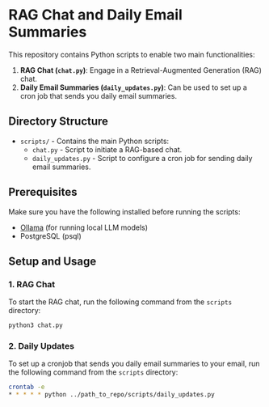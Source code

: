 # RAG Chat and Daily Email Summaries

This repository contains Python scripts to enable two main functionalities:
1. **RAG Chat (`chat.py`)**: Engage in a Retrieval-Augmented Generation (RAG) chat.
2. **Daily Email Summaries (`daily_updates.py`)**: Can be used to set up a cron job that sends you daily email summaries.

## Directory Structure

- `scripts/` - Contains the main Python scripts:
  - `chat.py` - Script to initiate a RAG-based chat.
  - `daily_updates.py` - Script to configure a cron job for sending daily email summaries.

## Prerequisites

Make sure you have the following installed before running the scripts:

- [Ollama](https://ollama.com/) (for running local LLM models)
- PostgreSQL (psql)

## Setup and Usage

### 1. RAG Chat

To start the RAG chat, run the following command from the `scripts` directory:

```bash
python3 chat.py
```
### 2. Daily Updates

To set up a cronjob that sends you daily email summaries to your email, run the following command from the `scripts` directory:

```bash
crontab -e
* * * * * python ../path_to_repo/scripts/daily_updates.py
```
